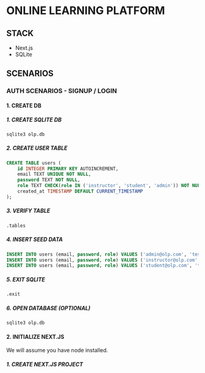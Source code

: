 # ONLINE LEARNING PLATFORM

## STACK

- Next.js
- SQLite

## SCENARIOS

### AUTH SCENARIOS - SIGNUP / LOGIN

#### 1. CREATE DB

##### 1. CREATE SQLITE DB

```bash
sqlite3 olp.db
```

##### 2. CREATE USER TABLE

```sql
CREATE TABLE users (
    id INTEGER PRIMARY KEY AUTOINCREMENT,
    email TEXT UNIQUE NOT NULL,
    password TEXT NOT NULL,
    role TEXT CHECK(role IN ('instructor', 'student', 'admin')) NOT NULL,
    created_at TIMESTAMP DEFAULT CURRENT_TIMESTAMP
);
```

##### 3. VERIFY TABLE

```bash
.tables
```

##### 4. INSERT SEED DATA

```sql
INSERT INTO users (email, password, role) VALUES ('admin@olp.com', 'test1234', 'admin');
INSERT INTO users (email, password, role) VALUES ('instructor@olp.com', 'test1234', 'instructor');
INSERT INTO users (email, password, role) VALUES ('student@olp.com', 'test1234', 'student');
```

##### 5. EXIT SQLITE

```bash
.exit
```

##### 6. OPEN DATABASE (OPTIONAL)

```bash
sqlite3 olp.db
```

#### 2. INITIALIZE NEXT.JS

We will assume you have node installed.

##### 1. CREATE NEXT.JS PROJECT
